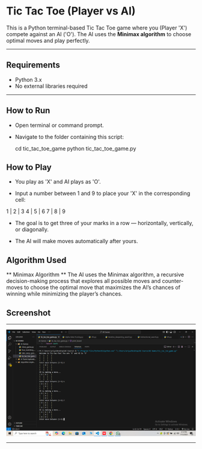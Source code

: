 #  Tic Tac Toe (Player vs AI)

This is a Python terminal-based Tic Tac Toe game where you (Player 'X') compete against an AI ('O'). The AI uses the **Minimax algorithm** to choose optimal moves and play perfectly.

---

##  Requirements  

- Python 3.x  
- No external libraries required

---

##  How to Run  

- Open terminal or command prompt.  
- Navigate to the folder containing this script:

     cd tic_tac_toe_game
     python tic_tac_toe_game.py



## How to Play

* You play as 'X' and AI plays as 'O'.

* Input a number between 1 and 9 to place your 'X' in the corresponding cell:


1 | 2 | 3
4 | 5 | 6
7 | 8 | 9

* The goal is to get three of your marks in a row — horizontally, vertically, or diagonally.

* The AI will make moves automatically after yours.



## Algorithm Used

** Minimax Algorithm **
The AI uses the Minimax algorithm, a recursive decision-making process that explores all possible moves and counter-moves to choose the optimal move that maximizes the AI’s chances of winning while minimizing the player’s chances.

## Screenshot

---

![Tic Tac Toe Screenshot](../screenshots/tic_tac_toe.png)


---
